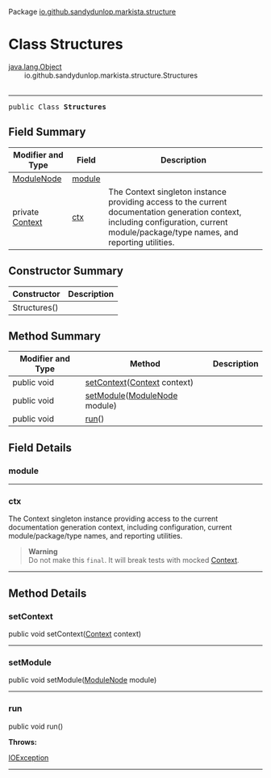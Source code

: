 Package [io.github.sandydunlop.markista.structure](index.md)

# Class Structures
[java.lang.Object](https://docs.oracle.com/en/java/javase/24/docs/api/java.base/java/lang/Object.html)<br/>
        io.github.sandydunlop.markista.structure.Structures<br/>
<br/>

----

<span style="font-family: monospace;">public Class __Structures__</span>


## Field Summary

| Modifier and Type                     | Field             | Description                                                                                                                                                                           |
|---------------------------------------|-------------------|---------------------------------------------------------------------------------------------------------------------------------------------------------------------------------------|
| [ModuleNode](../model/ModuleNode.md)  | [module](#module) |                                                                                                                                                                                       |
| private [Context](../util/Context.md) | [ctx](#ctx)       | The Context singleton instance providing access to the current documentation generation context, including configuration, current module/package/type names, and reporting utilities. |

## Constructor Summary

| Constructor  | Description |
|--------------|-------------|
| Structures() |             |

## Method Summary

| Modifier and Type | Method                                                               | Description |
|-------------------|----------------------------------------------------------------------|-------------|
| public void       | [setContext](#setcontext)([Context](../util/Context.md) context)     |             |
| public void       | [setModule](#setmodule)([ModuleNode](../model/ModuleNode.md) module) |             |
| public void       | [run](#run)()                                                        |             |

## Field Details

### module




---

### ctx

The Context singleton instance providing access to the current documentation generation context,
including configuration, current module/package/type names, and reporting utilities.
> **Warning**<br/>
Do not make this `final`. It will break tests with mocked [Context](../util/Context.md).


---


## Method Details

### setContext

public void setContext([Context](../util/Context.md) context)




---

### setModule

public void setModule([ModuleNode](../model/ModuleNode.md) module)




---

### run

public void run()



**Throws:**

[IOException](https://docs.oracle.com/en/java/javase/24/docs/api/java.base/java/io/IOException.html)


---

